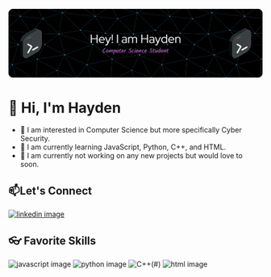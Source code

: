 ![decorative banner image](Hayden-Github-Banner.png)

# 👋 Hi, I'm Hayden

  - 👀 I am interested in Computer Science but more specifically Cyber Security.
  - 🏫 I am currently learning JavaScript, Python, C++, and HTML.
  - 🏢 I am currently not working on any new projects but would love to soon.

  ## 📫Let's Connect
  
  [![linkedin image](https://img.shields.io/badge/LinkedIn-0077B5?style=for-the-badge&logo=linkedin&logoColor=white)](https://www.linkedin.com/in/hayden-creamer-4b7085380/)

  ## 👓 Favorite Skills
  ![javascript image](https://img.shields.io/badge/JavaScript-323330?style=for-the-badge&logo=javascript&logoColor=F7DF1E)
  ![python image](https://img.shields.io/badge/Python-3776AB?style=for-the-badge&logo=python&logoColor=white)
  ![C++](https://img.shields.io/badge/C++-%2300599C.svg?logo=c%2B%2B&logoColor=white)(#)
  ![html image](https://img.shields.io/badge/HTML5-E34F26?style=for-the-badge&logo=html5&logoColor=white)

  
